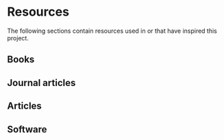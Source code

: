 # Resources
The following sections contain resources used in or that have inspired this project.

## Books

## Journal articles

## Articles

## Software